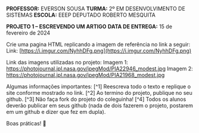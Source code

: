 **PROFESSOR:** EVERSON SOUSA
**TURMA:** 2º EM DESENVOLVIMENTO DE SISTEMAS
**ESCOLA:** EEEP DEPUTADO ROBERTO MESQUITA

**PROJETO 1 – ESCREVENDO UM ARTIGO**
**DATA DE ENTREGA:** 15 de fevereiro de 2024

Crie uma pagina HTML replicando a imagem de referência no link a seguir:
Link: [https://i.imgur.com/NyhhDFg.png](https://i.imgur.com/NyhhDFg.png)

Link das imagens utilizadas no projeto:
Imagem 1: <a href="https://photojournal.jpl.nasa.gov/jpegMod/PIA22946_modest.jpg" target="_blank">https://photojournal.jpl.nasa.gov/jpegMod/PIA22946_modest.jpg</a>
Imagem 2: <a href="https://photojournal.jpl.nasa.gov/jpegMod/PIA21968_modest.jpg" target="_blank">https://photojournal.jpl.nasa.gov/jpegMod/PIA21968_modest.jpg</a>

Algumas informações importantes:
[^1] Reescreva todo o texto e replique o site conforme mostrado no link.
[^2] Ao termino do projeto, publique no seu github.
[^3] Não faça fork do projeto do coleguinha!
[^4] Todos os alunos deverão publicar em seus github (nada de dois fazerem o projeto, postarem em um github e dizer que fez em dupla).

Boas práticas! :call_me_hand:
